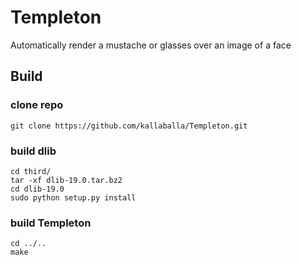 # Templeton
Automatically render a mustache or glasses over an image of a face

## Build

### clone repo
    git clone https://github.com/kallaballa/Templeton.git
    
### build dlib
    cd third/
    tar -xf dlib-19.0.tar.bz2
    cd dlib-19.0
    sudo python setup.py install
    
### build Templeton
    cd ../..
    make
    

